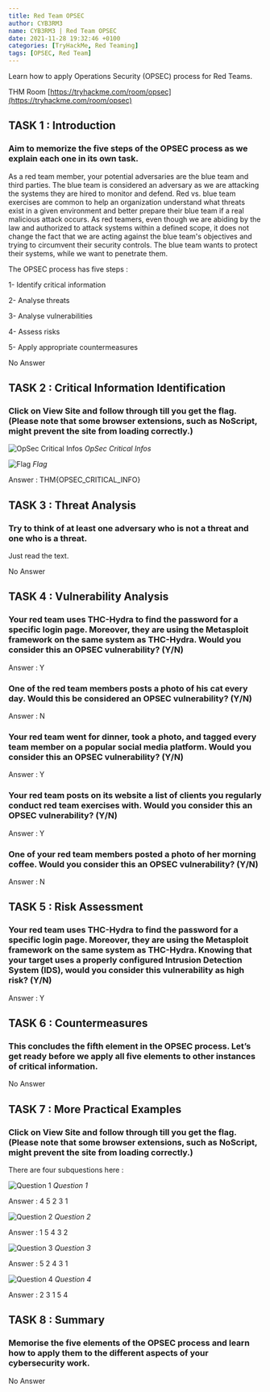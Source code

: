 ```yaml
---
title: Red Team OPSEC  
author: CYB3RM3
name: CYB3RM3 | Red Team OPSEC  
date: 2021-11-28 19:32:46 +0100
categories: [TryHackMe, Red Teaming]
tags: [OPSEC, Red Team]
---
```


Learn how to apply Operations Security (OPSEC) process for Red Teams.

THM Room [https://tryhackme.com/room/opsec](https://tryhackme.com/room/opsec)


## TASK 1 : Introduction
### Aim to memorize the five steps of the OPSEC process as we explain each one in its own task. 

As a red team member, your potential adversaries are the blue team and third parties. The blue team is considered an adversary as we are attacking the systems they are hired to monitor and defend. Red vs. blue team exercises are common to help an organization understand what threats exist in a given environment and better prepare their blue team if a real malicious attack occurs. As red teamers, even though we are abiding by the law and authorized to attack systems within a defined scope, it does not change the fact that we are acting against the blue team's objectives and trying to circumvent their security controls. The blue team wants to protect their systems, while we want to penetrate them.

The OPSEC process has five steps :

   1- Identify critical information

   2- Analyse threats

   3- Analyse vulnerabilities

   4- Assess risks
   
   5- Apply appropriate countermeasures

No Answer

## TASK 2 : Critical Information Identification 
### Click on View Site and follow through till you get the flag. (Please note that some browser extensions, such as NoScript, might prevent the site from loading correctly.)

![OpSec Critical Infos](/images/thm/opsec/opsec_1.png)
_OpSec Critical Infos_

![Flag](/images/thm/opsec/opsec_2.png)
_Flag_

Answer : THM{OPSEC_CRITICAL_INFO}

## TASK 3 : Threat Analysis
### Try to think of at least one adversary who is not a threat and one who is a threat.
Just read the text.

No Answer 

## TASK 4 : Vulnerability Analysis 


### Your red team uses THC-Hydra to find the password for a specific login page. Moreover, they are using the Metasploit framework on the same system as THC-Hydra. Would you consider this an OPSEC vulnerability? (Y/N) 
Answer : Y

### One of the red team members posts a photo of his cat every day. Would this be considered an OPSEC vulnerability? (Y/N)
Answer : N

### Your red team went for dinner, took a photo, and tagged every team member on a popular social media platform. Would you consider this an OPSEC vulnerability? (Y/N)
Answer : Y

### Your red team posts on its website a list of clients you regularly conduct red team exercises with. Would you consider this an OPSEC vulnerability? (Y/N)
Answer : Y

### One of your red team members posted a photo of her morning coffee. Would you consider this an OPSEC vulnerability? (Y/N)
Answer : N

## TASK 5 : Risk Assessment  
### Your red team uses THC-Hydra to find the password for a specific login page. Moreover, they are using the Metasploit framework on the same system as THC-Hydra. Knowing that your target uses a properly configured Intrusion Detection System (IDS), would you consider this vulnerability as high risk? (Y/N) 
Answer : Y

## TASK 6 : Countermeasures 
### This concludes the fifth element in the OPSEC process. Let’s get ready before we apply all five elements to other instances of critical information. 
No Answer

## TASK 7 : More Practical Examples 
### Click on View Site and follow through till you get the flag. (Please note that some browser extensions, such as NoScript, might prevent the site from loading correctly.)
There are four subquestions here :

![Question 1](/images/thm/opsec/opsec_3.png)
_Question 1_

Answer : 4 5 2 3 1

![Question 2](/images/thm/opsec/opsec_4.png)
_Question 2_

Answer : 1 5 4 3 2

![Question 3](/images/thm/opsec/opsec_5.png)
_Question 3_

Answer : 5 2 4 3 1

![Question 4](/images/thm/opsec/opsec_6.png)
_Question 4_

Answer : 2 3 1 5 4

## TASK 8 : Summary
### Memorise the five elements of the OPSEC process and learn how to apply them to the different aspects of your cybersecurity work. 
No Answer